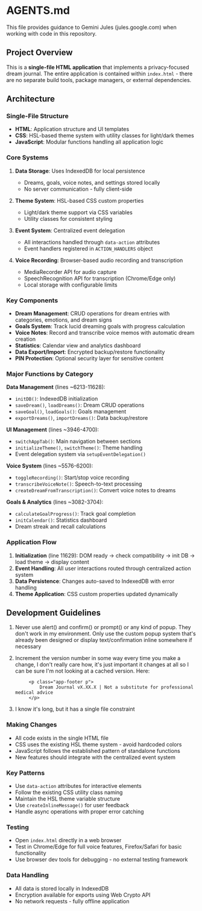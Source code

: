 # AGENTS.md

This file provides guidance to Gemini Jules (jules.google.com) when working with code in this repository.

## Project Overview

This is a **single-file HTML application** that implements a privacy-focused dream journal. The entire application is contained within `index.html` - there are no separate build tools, package managers, or external dependencies.

## Architecture

### Single-File Structure
- **HTML**: Application structure and UI templates
- **CSS**: HSL-based theme system with utility classes for light/dark themes
- **JavaScript**: Modular functions handling all application logic

### Core Systems

1. **Data Storage**: Uses IndexedDB for local persistence
   - Dreams, goals, voice notes, and settings stored locally
   - No server communication - fully client-side

2. **Theme System**: HSL-based CSS custom properties
   - Light/dark theme support via CSS variables
   - Utility classes for consistent styling

3. **Event System**: Centralized event delegation
   - All interactions handled through `data-action` attributes
   - Event handlers registered in `ACTION_HANDLERS` object

4. **Voice Recording**: Browser-based audio recording and transcription
   - MediaRecorder API for audio capture
   - SpeechRecognition API for transcription (Chrome/Edge only)
   - Local storage with configurable limits

### Key Components

- **Dream Management**: CRUD operations for dream entries with categories, emotions, and dream signs
- **Goals System**: Track lucid dreaming goals with progress calculation
- **Voice Notes**: Record and transcribe voice memos with automatic dream creation
- **Statistics**: Calendar view and analytics dashboard
- **Data Export/Import**: Encrypted backup/restore functionality
- **PIN Protection**: Optional security layer for sensitive content

### Major Functions by Category

**Data Management** (lines ~6213-11628):
- `initDB()`: IndexedDB initialization
- `saveDream()`, `loadDreams()`: Dream CRUD operations
- `saveGoal()`, `loadGoals()`: Goals management
- `exportDreams()`, `importDreams()`: Data backup/restore

**UI Management** (lines ~3946-4700):
- `switchAppTab()`: Main navigation between sections
- `initializeTheme()`, `switchTheme()`: Theme handling
- Event delegation system via `setupEventDelegation()`

**Voice System** (lines ~5576-6200):
- `toggleRecording()`: Start/stop voice recording
- `transcribeVoiceNote()`: Speech-to-text processing
- `createDreamFromTranscription()`: Convert voice notes to dreams

**Goals & Analytics** (lines ~3082-3704):
- `calculateGoalProgress()`: Track goal completion
- `initCalendar()`: Statistics dashboard
- Dream streak and recall calculations

### Application Flow

1. **Initialization** (line 11629): DOM ready → check compatibility → init DB → load theme → display content
2. **Event Handling**: All user interactions routed through centralized action system
3. **Data Persistence**: Changes auto-saved to IndexedDB with error handling
4. **Theme Application**: CSS custom properties updated dynamically

## Development Guidelines

1. Never use alert() and confirm()  or prompt() or any kind of popup. They don't work in my environment. Only use the custom popup system that's already been designed or display text/confirmation inline somewhere if necessary

2. Increment the version number in some way every time you make a change, I don't really care how, it's just important it changes at all so I can be sure I'm not looking at a cached version. Here:

            <p class="app-footer p">
                Dream Journal vX.XX.X | Not a substitute for professional medical advice
            </p>

3. I know it's long, but it has a single file constraint

### Making Changes
- All code exists in the single HTML file
- CSS uses the existing HSL theme system - avoid hardcoded colors
- JavaScript follows the established pattern of standalone functions
- New features should integrate with the centralized event system

### Key Patterns
- Use `data-action` attributes for interactive elements
- Follow the existing CSS utility class naming
- Maintain the HSL theme variable structure
- Use `createInlineMessage()` for user feedback
- Handle async operations with proper error catching

### Testing
- Open `index.html` directly in a web browser
- Test in Chrome/Edge for full voice features, Firefox/Safari for basic functionality
- Use browser dev tools for debugging - no external testing framework

### Data Handling
- All data is stored locally in IndexedDB
- Encryption available for exports using Web Crypto API
- No network requests - fully offline application
